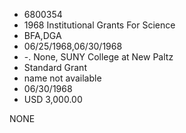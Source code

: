 * 6800354
* 1968 Institutional Grants For Science
* BFA,DGA
* 06/25/1968,06/30/1968
* -. None, SUNY College at New Paltz
* Standard Grant
*   name not available
* 06/30/1968
* USD 3,000.00

NONE